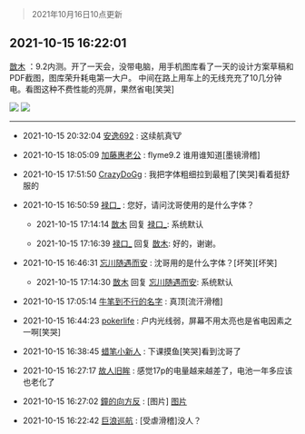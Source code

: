 > 2021年10月16日10点更新
<link rel="stylesheet" href="https://cdn.jsdelivr.net/gh/taotie6/sampleJSON@main/css/photo_show.css">
<meta name="referrer" content="no-referrer" />


 ## 2021-10-15 16:22:01 

 [㪚木](https://www.coolapk.com/feed/30707720?shareKey=NzExNTQ0MWRlOTNjNjE2OTQzNTY~) ：9.2内测。开了一天会，没带电脑，用手机图库看了一天的设计方案草稿和PDF截图，图库荣升耗电第一大户。
中间在路上用车上的无线充充了10几分钟电。看图这种不费性能的亮屏，果然省电[笑哭] 

<div class="album">
<img class="img-item" src="http://image.coolapk.com/feed/2021/1015/16/1081091_ab57748e_6119_7495@1080x1386.png" />
<img class="img-item" src="http://image.coolapk.com/feed/2021/1015/16/1081091_8322509a_6119_7497@1080x1165.png" />
</div>

 ------- 

- 2021-10-15 20:32:04 [安逸692](uid=1171740) : 这续航真🐮 

- 2021-10-15 18:05:09 [加藤惠老公](uid=1266680) : flyme9.2 谁用谁知道[墨镜滑稽] 

- 2021-10-15 17:51:50 [CrazyDoGg](uid=1508206) : 我把字体粗细拉到最粗了[笑哭]看着挺舒服的 

- 2021-10-15 16:50:59 [禄口_](uid=1005884) : 您好，请问沈哥使用的是什么字体？ 

    - 2021-10-15 17:14:14 [㪚木](uid=1081091) 回复 [禄口_](uid=1005884): 系统默认 

    - 2021-10-15 17:16:39 [禄口_](uid=1005884) 回复 [㪚木](uid=1081091): 好的，谢谢。 

- 2021-10-15 16:46:31 [忘川随遇而安](uid=3469258) : 沈哥用的是什么字体？[坏笑][坏笑] 

    - 2021-10-15 17:14:30 [㪚木](uid=1081091) 回复 [忘川随遇而安](uid=3469258): 系统默认 

- 2021-10-15 17:05:14 [牛笔到不行的名字](uid=2374460) : 真顶[流汗滑稽] 

- 2021-10-15 16:44:23 [pokerlife](uid=575409) : 户内光线弱，屏幕不用太亮也是省电因素之一啊[笑哭] 

- 2021-10-15 16:38:45 [蜡笔小新人](uid=4236945) : 下课摸鱼[笑哭]看到沈哥了 

- 2021-10-15 16:27:17 [故人旧眸](uid=5481001) : 感觉17p的电量越来越差了，电池一年多应该也老化了 

- 2021-10-15 16:27:02 [鐘的向方反](uid=1500903) : [图片] [图片](http://image.coolapk.com/feed/2021/1003/18/1432912_9cbeab0a_7950_991@320x320.gif)

- 2021-10-15 16:22:42 [巨浪巡航](uid=1415090) : [受虐滑稽]没人？ 

